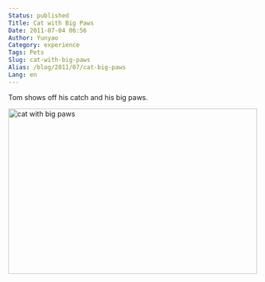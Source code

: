 ```yaml
---
Status: published
Title: Cat with Big Paws
Date: 2011-07-04 06:56
Author: Yunyao
Category: experience
Tags: Pets
Slug: cat-with-big-paws
Alias: /blog/2011/07/cat-big-paws
Lang: en
---
```


Tom shows off his catch and his big paws.

<img src="https://farm6.static.flickr.com/5155/5899746253_57b0eb9cbc.jpg" width="500" height="333" alt="cat with big paws" />
